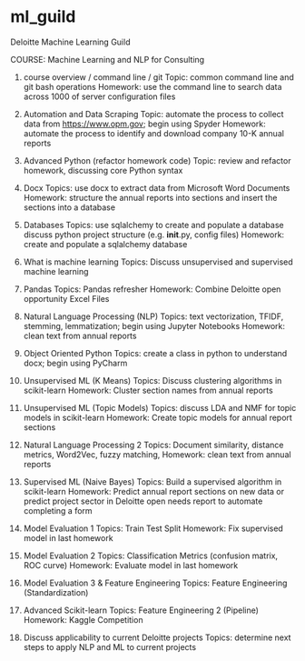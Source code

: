 # ml_guild
Deloitte Machine Learning Guild



COURSE: Machine Learning and NLP for Consulting

1. course overview / command line / git
  Topic: common command line and git bash operations
  Homework: use the command line to search data across 1000 of server configuration files

2. Automation and Data Scraping
  Topic: automate the process to collect data from https://www.opm.gov; begin using Spyder
  Homework: automate the process to identify and download company 10-K annual reports

3. Advanced Python (refactor homework code)
  Topic: review and refactor homework, discussing core Python syntax

4. Docx
  Topics: use docx to extract data from Microsoft Word Documents
  Homework: structure the annual reports into sections and insert the sections into a database

5. Databases
  Topics: use sqlalchemy to create and populate a database
    discuss python project structure (e.g. __init__.py, config files)
  Homework: create and populate a sqlalchemy database

7. What is machine learning
    Topics: Discuss unsupervised and supervised machine learning

8. Pandas
    Topics: Pandas refresher
    Homework: Combine Deloitte open opportunity Excel Files

9. Natural Language Processing (NLP)
  Topics: text vectorization, TFIDF, stemming, lemmatization; begin using Jupyter Notebooks
  Homework: clean text from annual reports

6. Object Oriented Python
    Topics: create a class in python to understand docx; begin using PyCharm

10. Unsupervised ML (K Means)
  Topics: Discuss clustering algorithms in scikit-learn
  Homework: Cluster section names from annual reports

11. Unsupervised ML (Topic Models)
  Topics: discuss LDA and NMF for topic models in scikit-learn
  Homework: Create topic models for annual report sections

13. Natural Language Processing 2
    Topics: Document similarity, distance metrics, Word2Vec, fuzzy matching,
    Homework: clean text from annual reports

15. Supervised ML (Naive Bayes)
    Topics: Build a supervised algorithm in scikit-learn
    Homework: Predict annual report sections on new data or
        predict project sector in Deloitte open needs report to automate completing a form

16. Model Evaluation 1
    Topics: Train Test Split
    Homework: Fix supervised model in last homework

17. Model Evaluation 2
    Topics: Classification Metrics (confusion matrix, ROC curve)
    Homework: Evaluate model in last homework

18. Model Evaluation 3 & Feature Engineering
    Topics: Feature Engineering (Standardization)

19. Advanced Scikit-learn
    Topics: Feature Engineering 2  (Pipeline)
    Homework: Kaggle Competition

20. Discuss applicability to current Deloitte projects
    Topics: determine next steps to apply NLP and ML to current projects
